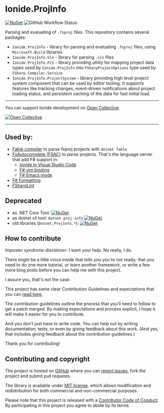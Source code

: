 # Ionide.ProjInfo

[![NuGet](https://img.shields.io/nuget/v/Iondie.ProjInfo.svg)](https://www.nuget.org/packages/Ionide.ProjInfo/) ![GitHub Workflow Status](https://img.shields.io/github/workflow/status/Ionide/dotnet-proj-info/Build?style=flat-square)

Parsing and evaluating of `.fsproj` files. This repository contains several packages:
* `Ionide.ProjInfo` - library for parsing and evaluating `.fsproj` files, using `Microsoft.Build` libraries
* `Ionide.ProjInfo.Sln` - library for parsing `.sln` files
* `Ionide.ProjInfo.FCS` - library providing utility for mapping project data types used by `Ionide.ProjInfo` into `FSharpProjectOptions` type used by `FSharp.Compiler.Service`
* `Ionide.ProjInfo.ProjectSystem` - library providing high level project system component that can be used by editor tooling. It supports features like tracking changes, event-driven notifications about project loading status, and persistent caching of the data for fast initial load.

---
You can support Ionide development on [Open Collective](https://opencollective.com/ionide).

[![Open Collective](https://opencollective.com/ionide/donate/button.png?color=blue)](https://opencollective.com/ionide)

---

## Used by:

- [Fable compiler](https://github.com/fable-compiler/fable) to parse fsproj projects with `dotnet fable`
- [FsAutocomplete (FSAC)](https://github.com/fsharp/FsAutoComplete/) to parse projects. That's the language server that add F# support in:
  - [Ionide in Visual Studio Code](https://github.com/ionide/ionide-vscode-fsharp)
  - [F# vim binding](https://github.com/fsharp/vim-fsharp)
  - [F# Emacs mode](https://github.com/fsharp/emacs-fsharp-mode)
- [F# Formatting](https://github.com/fsprojects/FSharp.Formatting)
- [FSharpLint](https://github.com/fsprojects/FSharpLint)

## Deprecated

- as .NET Core Tool: [![NuGet](https://img.shields.io/nuget/v/dotnet-proj.svg)](https://www.nuget.org/packages/dotnet-proj/)
- as dotnet cli tool: `dotnet proj-info` [![NuGet](https://img.shields.io/nuget/v/dotnet-proj-info.svg)](https://www.nuget.org/packages/dotnet-proj-info).
- old libraries (`Dotnet.ProjInfo.*`): [![NuGet](https://img.shields.io/nuget/v/Dotnet.ProjInfo.svg)](https://www.nuget.org/packages/Dotnet.ProjInfo/)

## How to contribute

*Imposter syndrome disclaimer*: I want your help. No really, I do.

There might be a little voice inside that tells you you're not ready; that you need to do one more tutorial, or learn another framework, or write a few more blog posts before you can help me with this project.

I assure you, that's not the case.

This project has some clear Contribution Guidelines and expectations that you can [read here](https://github.com/ionide/dotnet-proj-info/blob/master/CONTRIBUTING.md).

The contribution guidelines outline the process that you'll need to follow to get a patch merged. By making expectations and process explicit, I hope it will make it easier for you to contribute.

And you don't just have to write code. You can help out by writing documentation, tests, or even by giving feedback about this work. (And yes, that includes giving feedback about the contribution guidelines.)

Thank you for contributing!


## Contributing and copyright

The project is hosted on [GitHub](https://github.com/ionide/dotnet-proj-info) where you can [report issues](https://github.com/ionide/dotnet-proj-info/issues), fork
the project and submit pull requests.

The library is available under [MIT license](https://github.com/ionide/dotnet-proj-info/blob/master/LICENSE.md), which allows modification and redistribution for both commercial and non-commercial purposes.

Please note that this project is released with a [Contributor Code of Conduct](CODE_OF_CONDUCT.md). By participating in this project you agree to abide by its terms.